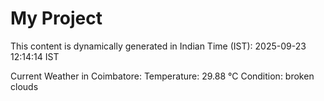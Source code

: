 # My Project

This content is dynamically generated in Indian Time (IST): 2025-09-23 12:14:14 IST


Current Weather in Coimbatore:
Temperature: 29.88 °C
Condition: broken clouds
